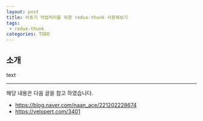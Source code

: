 ```yaml
---
layout: post
title: 비동기 작업처리를 위한 redux-thunk 사용해보기
tags:
 - redux-thunk
categories: TODO
---
```


## 소개
text

----
해당 내용은 다음 글을 참고 하였습니다.
- https://blog.naver.com/naan_ace/221202228674
- https://velopert.com/3401